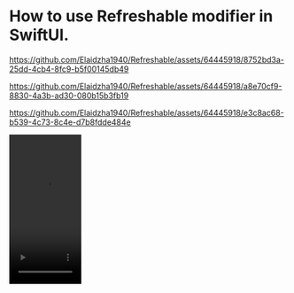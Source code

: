How to use Refreshable modifier in SwiftUI.
===========================================

https://github.com/Elaidzha1940/Refreshable/assets/64445918/8752bd3a-25dd-4cb4-8fc9-b5f00145db49

https://github.com/Elaidzha1940/Refreshable/assets/64445918/a8e70cf9-8830-4a3b-ad30-080b15b3fb19

https://github.com/Elaidzha1940/Refreshable/assets/64445918/e3c8ac68-b539-4c73-8c4e-d7b8fdde484e

<video src="https://github.com/Elaidzha1940/Refreshable/assets/64445918/8752bd3a-25dd-4cb4-8fc9-b5f00145db49" width="130" height="270">

  <source src="https://github.com/Elaidzha1940/Refreshable/blob/main/assets/64445918/8752bd3a-25dd-4cb4-8fc9-b5f00145db49" type="video/mp4">
